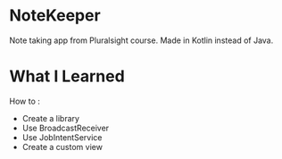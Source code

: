 # NoteKeeper
Note taking app from Pluralsight course. Made in Kotlin instead of Java.

# What I Learned
How to :
- Create a library
- Use BroadcastReceiver
- Use JobIntentService
- Create a custom view 
